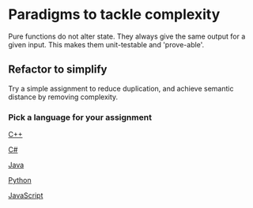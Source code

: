 # Paradigms to tackle complexity

Pure functions do not alter state.
They always give the same output for a given input.
This makes them unit-testable and 'prove-able'.

## Refactor to simplify

Try a simple assignment to reduce duplication, and achieve semantic distance by removing complexity.

### Pick a language for your assignment

[C++](https://classroom.github.com/a/fDS-zVHO)

[C#](https://classroom.github.com/a/qkUL-6a1)

[Java](https://classroom.github.com/a/5xafDIiw)

[Python](https://classroom.github.com/a/3Nh2GGmU)

[JavaScript](https://classroom.github.com/a/9HH6BaJL)
